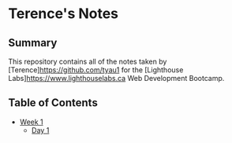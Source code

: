 # Terence's Notes

## Summary

This repository contains all of the notes taken by [Terence]https://github.com/tyau1 for the [Lighthouse Labs]https://www.lighthouselabs.ca Web Development Bootcamp.

## Table of Contents

* [Week 1](/Week_1)
  * [Day 1](/Week_1/Day_1)
